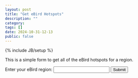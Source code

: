 ```yaml
---
layout: post
title: "Get eBird Hotspots"
description: ""
category: 
tags: []
date: 2024-10-31-12-13
public: false
---
```

{% include JB/setup %}

This is a simple form to get all of the eBird hotspots for a region.


<form id="api-form">
    <label for="user-input">Enter your eBird region:</label>
    <input type="text" id="user-input" name="user-input" required>
    <button type="submit">Submit</button>
</form>

<div id="api-response">
    <!-- API response will be displayed here -->
</div>

<script src="{{ '/assets/js/api-form.js' | relative_url }}"></script>
